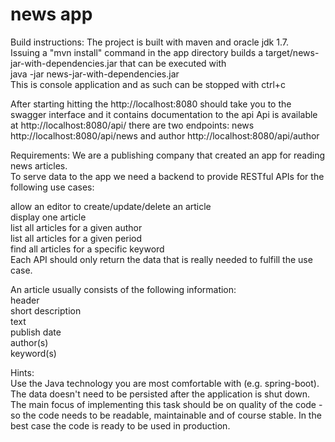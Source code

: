 # news app 


Build instructions: The project is built with maven and oracle jdk 1.7.  
Issuing a "mvn install" command in the app directory builds a target/news-jar-with-dependencies.jar that can be executed with  
java -jar news-jar-with-dependencies.jar  
This is console application and as such can be stopped with ctrl+c  
  
After starting hitting the http://localhost:8080 should take you to the swagger interface and it contains documentation to the api
Api is available at http://localhost:8080/api/
there are two endpoints: news http://localhost:8080/api/news and author http://localhost:8080/api/author
  

Requirements:
We are a publishing company that created an app for reading news articles.  
To serve data to the app we need a backend to provide RESTful APIs for the following use cases:  
  
allow an editor to create/update/delete an article  
display one article  
list all articles for a given author  
list all articles for a given period  
find all articles for a specific keyword  
Each API should only return the data that is really needed to fulfill the use case.  
  
An article usually consists of the following information:  
header  
short description  
text  
publish date  
author(s)  
keyword(s) 
    
Hints:  
Use the Java technology you are most comfortable with (e.g. spring-boot).  
The data doesn't need to be persisted after the application is shut down.  
The main focus of implementing this task should be on quality of the code - so the code needs to be readable, maintainable and of course stable. In the best case the code is ready to be used in production.  

